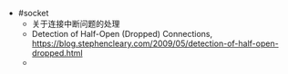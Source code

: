 - #socket
	- 关于连接中断问题的处理
	- Detection of Half-Open (Dropped) Connections, https://blog.stephencleary.com/2009/05/detection-of-half-open-dropped.html
	-